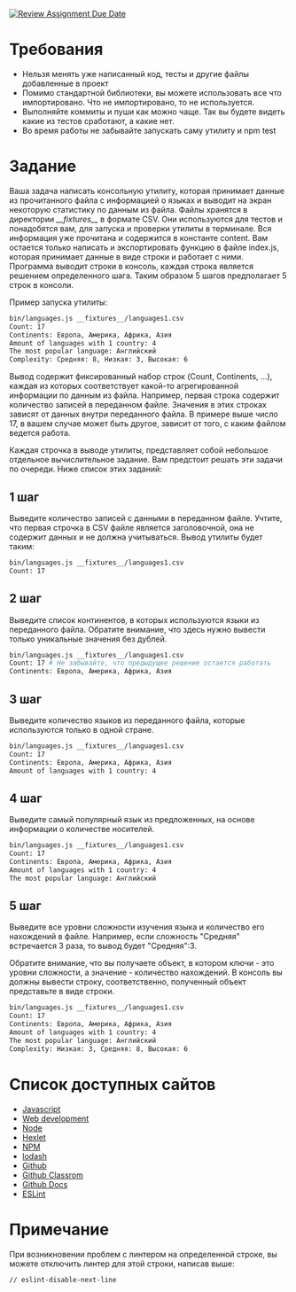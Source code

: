 [![Review Assignment Due Date](https://classroom.github.com/assets/deadline-readme-button-24ddc0f5d75046c5622901739e7c5dd533143b0c8e959d652212380cedb1ea36.svg)](https://classroom.github.com/a/sDPidT2Z)
# Требования

* Нельзя менять уже написанный код, тесты и другие файлы добавленные в проект
* Помимо стандартной библиотеки, вы можете использовать все что импортировано. Что не импортировано, то не используется.
* Выполняйте коммиты и пуши как можно чаще. Так вы будете видеть какие из тестов сработают, а какие нет.
* Во время работы не забывайте запускать саму утилиту и npm test

# Задание

Ваша задача написать консольную утилиту, которая принимает данные из прочитанного файла с информацией о языках и выводит на экран некоторую статистику по данным из файла. Файлы хранятся в директории *\_\_fixtures\_\_* в формате CSV. Они используются для тестов и понадобятся вам, для запуска и проверки утилиты в терминале. Вся информация уже прочитана и содержится в константе content. Вам остается только написать и экспортировать функцию в файле index.js, которая принимает данные в виде строки и работает с ними. Программа выводит строки в консоль, каждая строка является решением определенного шага. Таким образом 5 шагов предполагает 5 строк в консоли.

Пример запуска утилиты:

```bash
bin/languages.js __fixtures__/languages1.csv
Count: 17
Continents: Европа, Америка, Африка, Азия
Amount of languages with 1 country: 4
The most popular language: Английский
Complexity: Средняя: 8, Низкая: 3, Высокая: 6
```

Вывод содержит фиксированный набор строк (Count, Continents, ...), каждая из которых соответствует какой-то агрегированной информации по данным из файла. Например, первая строка содержит количество записей в переданном файле. Значения в этих строках зависят от данных внутри переданного файла. В примере выше число 17, в вашем случае может быть другое, зависит от того, с каким файлом ведется работа.

Каждая строчка в выводе утилиты, представляет собой небольшое отдельное вычислительное задание. Вам предстоит решать эти задачи по очереди. Ниже список этих заданий:

## 1 шаг

Выведите количество записей с данными в переданном файле. Учтите, что первая строчка в CSV файле является заголовочной, она не содержит данных и не должна учитываться. Вывод утилиты будет таким:

```bash
bin/languages.js __fixtures__/languages1.csv
Count: 17
```

## 2 шаг

Выведите список континентов, в которых используются языки из переданного файла. Обратите внимание, что здесь нужно вывести только уникальные значения без дублей.


```bash
bin/languages.js __fixtures__/languages1.csv
Count: 17 # Не забывайте, что предыдущее решение остается работать
Continents: Европа, Америка, Африка, Азия
```

## 3 шаг

Выведите количество языков из переданного файла, которые используются только в одной стране.

```bash
bin/languages.js __fixtures__/languages1.csv
Count: 17
Continents: Европа, Америка, Африка, Азия
Amount of languages with 1 country: 4
```

## 4 шаг

Выведите самый популярный язык из предложенных, на основе информации о количестве носителей.

```bash
bin/languages.js __fixtures__/languages1.csv
Count: 17
Continents: Европа, Америка, Африка, Азия
Amount of languages with 1 country: 4
The most popular language: Английский
```

## 5 шаг

Выведите все уровни сложности изучения языка и количество его нахождений в файле. Например, если сложность "Средняя" встречается 3 раза, то вывод будет "Средняя":3.

Обратите внимание, что вы получаете объект, в котором ключи - это уровни сложности, а значение - количество нахождений. В консоль вы должны вывести строку, соответственно, полученный объект представьте в виде строки.

```bash
bin/languages.js __fixtures__/languages1.csv
Count: 17
Continents: Европа, Америка, Африка, Азия
Amount of languages with 1 country: 4
The most popular language: Английский
Complexity: Низкая: 3, Средняя: 8, Высокая: 6
```

# Список доступных сайтов

- [Javascript](https://developer.mozilla.org/ru/docs/Learn/JavaScript)
- [Web development](https://developer.mozilla.org/en-US/docs/Learn)
- [Node](https://nodejs.org/ru/docs)
- [Hexlet](https://hexlet.io)
- [NPM](https://docs.npmjs.com/)
- [lodash](https://lodash.com/docs)
- [Github](https://github.com/)
- [Github Classrom](https://classroom.github.com/)
- [Github Docs](https://docs.github.com/ru)
- [ESLint](https://eslint.org/docs/latest/)

# Примечание

При возникновении проблем с линтером на определенной строке, вы можете отключить линтер для этой строки, написав выше:
```bash
// eslint-disable-next-line
```

